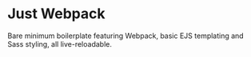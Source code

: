 # Just Webpack

Bare minimum boilerplate featuring Webpack, basic EJS templating and Sass styling, all live-reloadable.
